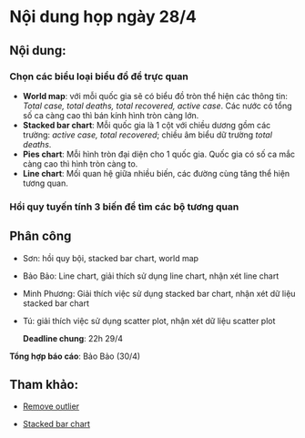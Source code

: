 # Nội dung họp ngày 28/4

## Nội dung:

### Chọn các biểu loại biểu đồ để trực quan

- **World map**: với mỗi quốc gia sẽ có biểu đồ tròn thể hiện các thông tin: _Total case, total deaths, total recovered, active case_. Các nước có tổng số ca càng cao thì bán kính hình tròn càng lớn.
- **Stacked bar chart**: Mỗi quốc gia là 1 cột với chiều dương gồm các trường: _active case, total recovered_; chiều âm biểu dữ trường _total deaths_.
- **Pies chart**: Mỗi hình tròn đại diện cho 1 quốc gia. Quốc gia có số ca mắc càng cao thì hình tròn càng to.
- **Line chart**: Mối quan hệ giữa nhiều biến, các đường cùng tăng thể hiện tương quan.

### Hồi quy tuyến tính 3 biến để tìm các bộ tương quan

## Phân công

- Sơn: hồi quy bội, stacked bar chart, world map
- Bảo Bảo: Line chart, giải thích sử dụng line chart, nhận xét line chart
- Minh Phương: Giải thích việc sử dụng stacked bar chart, nhận xét dữ liệu stacked bar chart
- Tú: giải thích việc sử dụng scatter plot, nhận xét dữ liệu scatter plot

  **Deadline chung**: 22h 29/4

**Tổng hợp báo cáo**: Bảo Bảo (30/4)

## Tham khảo:

- [Remove outlier][1]
- [Stacked bar chart][2]

  [1]: https://machinelearningmastery.com/how-to-use-statistics-to-identify-outliers-in-data/
  [2]: https://stackoverflow.com/questions/50953645/python-stacked-bar-chart-with-multiple-series
